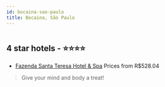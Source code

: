```yaml
---
id: bocaina-sao-paulo
title: Bocaina, São Paulo
---
```


<center><img src="https://static.hotelurbano.com/reservas/prod0/3/3410/5853e47dad959_fazenda-santa-teresa-hotel-spa.jpg" alt="" /></center>


##  4 star hotels - ⭐️⭐️⭐️⭐️

-    [Fazenda Santa Teresa Hotel & Spa](https://us.hurb.com/hotels/bocaina/fazenda-santa-teresa-hotel-spa-3410?cmp=18055) Prices from R$528.04
   > Give your mind and body a treat!
